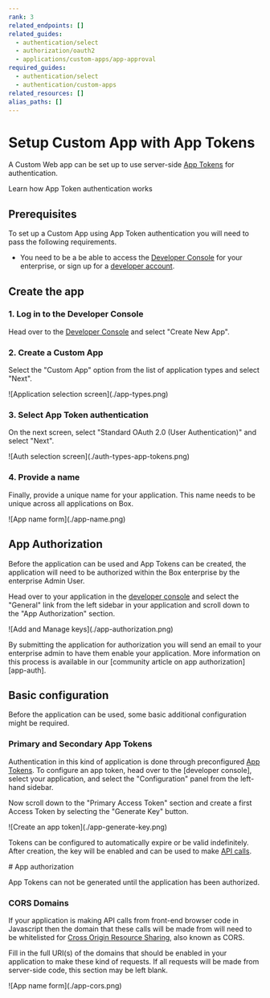 ```yaml
---
rank: 3
related_endpoints: []
related_guides: 
  - authentication/select
  - authorization/oauth2
  - applications/custom-apps/app-approval
required_guides: 
  - authentication/select
  - authentication/custom-apps
related_resources: []
alias_paths: []
---
```


# Setup Custom App with App Tokens

A Custom Web app can be set up to use server-side
[App Tokens][app-token] for authentication.

<CTA to='g://authentication/app-token'>
  Learn how App Token authentication works
</CTA>

## Prerequisites

To set up a Custom App using App Token authentication you will need to pass the
following requirements.

* You need to be a be able to access the [Developer Console][devconsole] for
  your enterprise, or sign up for a [developer account][devaccount].

## Create the app

### 1. Log in to the Developer Console

Head over to the [Developer Console][devconsole] and select "Create New App".

### 2. Create a Custom App

Select the "Custom App" option from the list of application types and select
"Next".

<ImageFrame border>
  ![Application selection screen](./app-types.png)
</ImageFrame>

### 3. Select App Token authentication

On the next screen, select "Standard OAuth 2.0 (User Authentication)" and select
"Next".

<ImageFrame border width="400" center>
  ![Auth selection screen](./auth-types-app-tokens.png)
</ImageFrame>

### 4. Provide a name

Finally, provide a unique name for your application. This name needs to be
unique across all applications on Box.

<ImageFrame border width="600" center>
  ![App name form](./app-name.png)
</ImageFrame>

## App Authorization

Before the application can be used and App Tokens can be created, the
application will need to be authorized within the Box enterprise by the
enterprise Admin User.

Head over to your application in the [developer console][devconsole] and
select the "General" link from the left sidebar in your application
and scroll down to the "App Authorization" section.

<ImageFrame border width="400" center>
  ![Add and Manage keys](./app-authorization.png)
</ImageFrame>

By submitting the application for authorization you  will send an email to your
enterprise admin to have them enable your application. More information on this
process is available in our [community article on app authorization][app-auth].

## Basic configuration

Before the application can be used, some basic additional configuration might be
required.

### Primary and Secondary App Tokens

Authentication in this kind of application is done through preconfigured [App
Tokens][app-token]. To configure an app token, head over to the [developer
console], select your application, and select the "Configuration" panel from the
left-hand sidebar.

Now scroll down to the "Primary Access Token" section and create a first Access
Token by selecting the "Generate Key" button.

<ImageFrame border width="600" center>
  ![Create an app token](./app-generate-key.png)
</ImageFrame>

Tokens can be configured to automatically expire or be valid indefinitely.
After creation, the key will be enabled and can be used to make [API
calls][api-calls].

<Message warning>
  # App authorization

  App Tokens can not be generated until the application has been authorized.
</Message>

### CORS Domains

If your application is making API calls from front-end browser code in
Javascript then the domain that these calls will be made from will need to be
whitelisted for [Cross Origin Resource Sharing][cors], also known as CORS.

Fill in the full URI(s) of the domains that should be enabled in your
application to make these kind of requests. If all requests will be made from
server-side code, this section may be left blank.

<ImageFrame border>
  ![App name form](./app-cors.png)
</ImageFrame>

[devconsole]: https://app.box.com/developers/console
[devaccount]: https://account.box.com/signup/n/developer
[devtoken]: g://authentication/access-tokens/developer-tokens
[scopes]: g://api-calls/permissions-and-errors/scopes
[cors]: https://en.wikipedia.org/wiki/Cross-origin_resource_sharing
[app-token]: g://authentication/app-token
[api-calls]: g://api-calls
